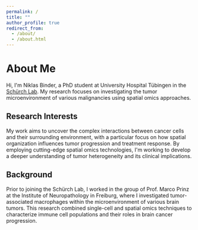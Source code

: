 ```yaml
---
permalink: /
title: ""
author_profile: true
redirect_from: 
  - /about/
  - /about.html
---
```


# About Me

Hi, I'm Niklas Binder, a PhD student at University Hospital Tübingen in the [Schürch Lab](https://www.schurchlab.com/). My research focuses on investigating the tumor microenvironment of various malignancies using spatial omics approaches.

## Research Interests

My work aims to uncover the complex interactions between cancer cells and their surrounding environment, with a particular focus on how spatial organization influences tumor progression and treatment response. By employing cutting-edge spatial omics technologies, I'm working to develop a deeper understanding of tumor heterogeneity and its clinical implications.

## Background

Prior to joining the Schürch Lab, I worked in the group of Prof. Marco Prinz at the Institute of Neuropathology in Freiburg, where I investigated tumor-associated macrophages within the microenvironment of various brain tumors. This research combined single-cell and spatial omics techniques to characterize immune cell populations and their roles in brain cancer progression.


